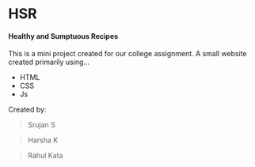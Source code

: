 # HSR

#### Healthy and Sumptuous Recipes

This is a mini project created for our college assignment.
A small website created primarily using...
- HTML
- CSS
- Js

Created by:
> Srujan S

> Harsha K

> Rahul Kata
